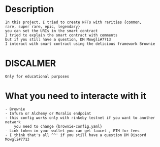 # Description 
    In this project, I tried to create NFTs with rarities {common,
    rare, super rare, epic, legendary}
    you can set the URIs in the smart contract
    I tried to explain the smart contract with comments
    but if you still have a question, DM Mowgli#7713
    I interact with smart contract using the delicious framework Brownie

# DISCALMER 

    Only for educational purposes

# What you need to interacte with it 

    - Brownie
    - Infura or Alchemy or Moralis endpoint
    - this config works only with rinkeby testnet if you want to another network
        you need to change {brownie-config.yaml}
    - Link token in your wallet you can get faucet , ETH for fees
    - I think that's all ^^' if you still have a question DM Discord Mowgli#7713 
